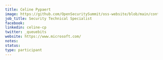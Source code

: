 ```yaml
---
title: Celine Pypaert
image: https://github.com/OpenSecuritySummit/oss-website/blob/main/content/participant/images/celine.jpg?raw=true
job_title: Security Technical Specialist
facebook:
linkedin: celine-cp
twitter: _queuebits
website: https://www.microsoft.com/
notes:
status: 
type: participant
---
```

